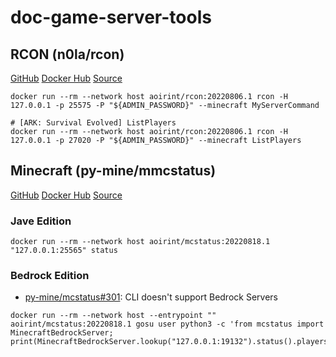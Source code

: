 # doc-game-server-tools

## RCON (n0la/rcon)

[GitHub](https://github.com/aoirint/rcon-docker) [Docker Hub](https://hub.docker.com/r/aoirint/rcon) [Source](https://github.com/n0la/rcon)

```shell
docker run --rm --network host aoirint/rcon:20220806.1 rcon -H 127.0.0.1 -p 25575 -P "${ADMIN_PASSWORD}" --minecraft MyServerCommand

# [ARK: Survival Evolved] ListPlayers
docker run --rm --network host aoirint/rcon:20220806.1 rcon -H 127.0.0.1 -p 27020 -P "${ADMIN_PASSWORD}" --minecraft ListPlayers
```

## Minecraft (py-mine/mmcstatus)

[GitHub](https://github.com/aoirint/mcstatus-docker) [Docker Hub](https://hub.docker.com/r/aoirint/mcstatus) [Source](https://github.com/py-mine/mcstatus)

### Jave Edition

```shell
docker run --rm --network host aoirint/mcstatus:20220818.1 "127.0.0.1:25565" status
```

### Bedrock Edition

- [py-mine/mcstatus#301](https://github.com/py-mine/mcstatus/issues/301): CLI doesn't support Bedrock Servers

```shell
docker run --rm --network host --entrypoint "" aoirint/mcstatus:20220818.1 gosu user python3 -c 'from mcstatus import MinecraftBedrockServer; print(MinecraftBedrockServer.lookup("127.0.0.1:19132").status().players_online)'
```
